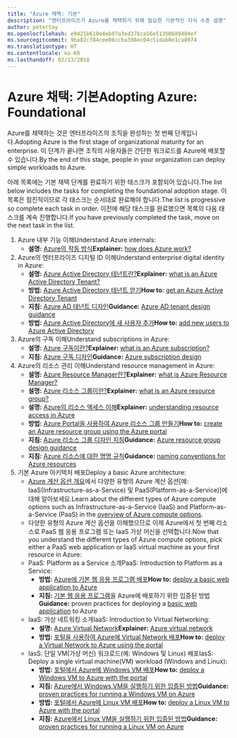 ```yaml
---
title: "Azure 채택: 기본"
description: "엔터프라이즈가 Azure를 채택하기 위해 필요한 기본적인 지식 수준 설명"
author: petertay
ms.openlocfilehash: e9421b610e4eb07a3ed37bca56e513b0689484ef
ms.sourcegitcommit: 9ba82cf84cee06ccba398ec04c51dab0e1ca8974
ms.translationtype: HT
ms.contentlocale: ko-KR
ms.lasthandoff: 02/13/2018
---
```

# <a name="adopting-azure-foundational"></a><span data-ttu-id="e24a0-103">Azure 채택: 기본</span><span class="sxs-lookup"><span data-stu-id="e24a0-103">Adopting Azure: Foundational</span></span>

<span data-ttu-id="e24a0-104">Azure를 채택하는 것은 엔터프라이즈의 조직을 완성하는 첫 번째 단계입니다.</span><span class="sxs-lookup"><span data-stu-id="e24a0-104">Adopting Azure is the first stage of organizational maturity for an enterprise.</span></span> <span data-ttu-id="e24a0-105">이 단계가 끝나면 조직의 사용자들은 간단한 워크로드를 Azure에 배포할 수 있습니다.</span><span class="sxs-lookup"><span data-stu-id="e24a0-105">By the end of this stage, people in your organization can deploy simple workloads to Azure.</span></span>

<span data-ttu-id="e24a0-106">아래 목록에는 기본 채택 단계를 완료하기 위한 태스크가 포함되어 있습니다.</span><span class="sxs-lookup"><span data-stu-id="e24a0-106">The list below includes the tasks for completing the foundational adoption stage.</span></span> <span data-ttu-id="e24a0-107">이 목록은 점진적이므로 각 태스크는 순서대로 완료해야 합니다.</span><span class="sxs-lookup"><span data-stu-id="e24a0-107">The list is progressive so complete each task in order.</span></span> <span data-ttu-id="e24a0-108">이전에 해당 태스크를 완료했으면 목록의 다음 태스크를 계속 진행합니다.</span><span class="sxs-lookup"><span data-stu-id="e24a0-108">If you have previously completed the task, move on the next task in the list.</span></span> 

1. <span data-ttu-id="e24a0-109">Azure 내부 기능 이해</span><span class="sxs-lookup"><span data-stu-id="e24a0-109">Understand Azure internals:</span></span>
    - <span data-ttu-id="e24a0-110">**설명:** [Azure의 작동 방식](azure-explainer.md)</span><span class="sxs-lookup"><span data-stu-id="e24a0-110">**Explainer:** [how does Azure work?](azure-explainer.md)</span></span>
2. <span data-ttu-id="e24a0-111">Azure의 엔터프라이즈 디지털 ID 이해</span><span class="sxs-lookup"><span data-stu-id="e24a0-111">Understand enterprise digital identity in Azure:</span></span>
    - <span data-ttu-id="e24a0-112">**설명:** [Azure Active Directory 테넌트란?](tenant-explainer.md)</span><span class="sxs-lookup"><span data-stu-id="e24a0-112">**Explainer:** [what is an Azure Active Directory Tenant?](tenant-explainer.md)</span></span>
    - <span data-ttu-id="e24a0-113">**방법:** [Azure Active Directory 테넌트 얻기](/azure/active-directory/develop/active-directory-howto-tenant?toc=/azure/architecture/cloud-adoption-guide/toc.json)</span><span class="sxs-lookup"><span data-stu-id="e24a0-113">**How to:** [get an Azure Active Directory Tenant](/azure/active-directory/develop/active-directory-howto-tenant?toc=/azure/architecture/cloud-adoption-guide/toc.json)</span></span>
    - <span data-ttu-id="e24a0-114">**지침:** [Azure AD 테넌트 디자인](tenant.md)</span><span class="sxs-lookup"><span data-stu-id="e24a0-114">**Guidance:** [Azure AD tenant design guidance](tenant.md)</span></span>
    - <span data-ttu-id="e24a0-115">**방법:** [Azure Active Directory에 새 사용자 추가](/azure/active-directory/add-users-azure-active-directory?toc=/azure/architecture/cloud-adoption-guide/toc.json)</span><span class="sxs-lookup"><span data-stu-id="e24a0-115">**How to:** [add new users to Azure Active Directory](/azure/active-directory/add-users-azure-active-directory?toc=/azure/architecture/cloud-adoption-guide/toc.json)</span></span>    
3. <span data-ttu-id="e24a0-116">Azure의 구독 이해</span><span class="sxs-lookup"><span data-stu-id="e24a0-116">Understand subscriptions in Azure:</span></span>
    - <span data-ttu-id="e24a0-117">**설명:** [Azure 구독이란?](subscription-explainer.md)</span><span class="sxs-lookup"><span data-stu-id="e24a0-117">**Explainer:** [what is an Azure subscription?](subscription-explainer.md)</span></span>
    - <span data-ttu-id="e24a0-118">**지침:** [Azure 구독 디자인](subscription.md)</span><span class="sxs-lookup"><span data-stu-id="e24a0-118">**Guidance:** [Azure subscription design](subscription.md)</span></span>
4. <span data-ttu-id="e24a0-119">Azure의 리소스 관리 이해</span><span class="sxs-lookup"><span data-stu-id="e24a0-119">Understand resource management in Azure:</span></span> 
    - <span data-ttu-id="e24a0-120">**설명:** [Azure Resource Manager란?](resource-manager-explainer.md)</span><span class="sxs-lookup"><span data-stu-id="e24a0-120">**Explainer:** [what is Azure Resource Manager?](resource-manager-explainer.md)</span></span>
    - <span data-ttu-id="e24a0-121">**설명:** [Azure 리소스 그룹이란?](resource-group-explainer.md)</span><span class="sxs-lookup"><span data-stu-id="e24a0-121">**Explainer:** [what is an Azure resource group?](resource-group-explainer.md)</span></span>
    - <span data-ttu-id="e24a0-122">**설명:** [Azure의 리소스 액세스 이해](/azure/active-directory/active-directory-understanding-resource-access?toc=/azure/architecture/cloud-adoption-guide/toc.json)</span><span class="sxs-lookup"><span data-stu-id="e24a0-122">**Explainer:** [understanding resource access in Azure](/azure/active-directory/active-directory-understanding-resource-access?toc=/azure/architecture/cloud-adoption-guide/toc.json)</span></span>
    - <span data-ttu-id="e24a0-123">**방법:** [Azure Portal을 사용하여 Azure 리소스 그룹 만들기](/azure/azure-resource-manager/resource-group-portal?toc=/azure/architecture/cloud-adoption-guide/toc.json)</span><span class="sxs-lookup"><span data-stu-id="e24a0-123">**How to:** [create an Azure resource group using the Azure portal](/azure/azure-resource-manager/resource-group-portal?toc=/azure/architecture/cloud-adoption-guide/toc.json)</span></span>
    - <span data-ttu-id="e24a0-124">**지침:** [Azure 리소스 그룹 디자인 지침](resource-group.md)</span><span class="sxs-lookup"><span data-stu-id="e24a0-124">**Guidance:** [Azure resource group design guidance](resource-group.md)</span></span>
    - <span data-ttu-id="e24a0-125">**지침:** [Azure 리소스에 대한 명명 규칙](/azure/architecture/best-practices/naming-conventions?toc=/azure/architecture/cloud-adoption-guide/toc.json)</span><span class="sxs-lookup"><span data-stu-id="e24a0-125">**Guidance:** [naming conventions for Azure resources](/azure/architecture/best-practices/naming-conventions?toc=/azure/architecture/cloud-adoption-guide/toc.json)</span></span>
5. <span data-ttu-id="e24a0-126">기본 Azure 아키텍처 배포</span><span class="sxs-lookup"><span data-stu-id="e24a0-126">Deploy a basic Azure architecture:</span></span>
    - <span data-ttu-id="e24a0-127">[Azure 계산 옵션 개요](/azure/architecture/guide/technology-choices/compute-overview?toc=/azure/architecture/cloud-adoption-guide/toc.json)에서 다양한 유형의 Azure 계산 옵션[예: IaaS(Infrastructure-as-a-Service) 및 PaaS(Platform-as-a-Service)]에 대해 알아보세요.</span><span class="sxs-lookup"><span data-stu-id="e24a0-127">Learn about the different types of Azure compute options such as Infrastructure-as-a-Service (IaaS) and Platform-as-a-Service (PaaS) in the [overview of Azure compute options](/azure/architecture/guide/technology-choices/compute-overview?toc=/azure/architecture/cloud-adoption-guide/toc.json).</span></span>
    - <span data-ttu-id="e24a0-128">다양한 유형의 Azure 계산 옵션을 이해했으므로 이제 Azure에서 첫 번째 리소스로 PaaS 웹 응용 프로그램 또는 IaaS 가상 머신을 선택합니다.</span><span class="sxs-lookup"><span data-stu-id="e24a0-128">Now that you understand the different types of Azure compute options, pick either a PaaS web application or IaaS virtual machine as your first resource in Azure:</span></span>
    - <span data-ttu-id="e24a0-129">PaaS: Platform as a Service 소개</span><span class="sxs-lookup"><span data-stu-id="e24a0-129">PaaS: Introduction to Platform as a Service:</span></span>
        - <span data-ttu-id="e24a0-130">**방법:** [Azure에 기본 웹 응용 프로그램 배포](/azure/app-service/app-service-web-overview?toc=/azure/architecture/cloud-adoption-guide/toc.json)</span><span class="sxs-lookup"><span data-stu-id="e24a0-130">**How to:** [deploy a basic web application to Azure](/azure/app-service/app-service-web-overview?toc=/azure/architecture/cloud-adoption-guide/toc.json)</span></span>
        - <span data-ttu-id="e24a0-131">**지침:** [기본 웹 응용 프로그램](/azure/architecture/reference-architectures/app-service-web-app/basic-web-app?toc=/azure/architecture/cloud-adoption-guide/toc.json)을 Azure에 배포하기 위한 입증된 방법</span><span class="sxs-lookup"><span data-stu-id="e24a0-131">**Guidance:** proven practices for deploying a [basic web application](/azure/architecture/reference-architectures/app-service-web-app/basic-web-app?toc=/azure/architecture/cloud-adoption-guide/toc.json) to Azure</span></span>
    - <span data-ttu-id="e24a0-132">IaaS: 가상 네트워킹 소개</span><span class="sxs-lookup"><span data-stu-id="e24a0-132">IaaS: Introduction to Virtual Networking:</span></span>
        - <span data-ttu-id="e24a0-133">**설명:** [Azure Virtual Network](/azure/virtual-network/virtual-networks-overview?toc=/azure/architecture/cloud-adoption-guide/toc.json)</span><span class="sxs-lookup"><span data-stu-id="e24a0-133">**Explainer:** [Azure virtual network](/azure/virtual-network/virtual-networks-overview?toc=/azure/architecture/cloud-adoption-guide/toc.json)</span></span>
        - <span data-ttu-id="e24a0-134">**방법:** [포털을 사용하여 Azure에 Virtual Network 배포](/azure/virtual-network/virtual-networks-create-vnet-arm-pportal?toc=/azure/architecture/cloud-adoption-guide/toc.json)</span><span class="sxs-lookup"><span data-stu-id="e24a0-134">**How to:** [deploy a Virtual Network to Azure using the portal](/azure/virtual-network/virtual-networks-create-vnet-arm-pportal?toc=/azure/architecture/cloud-adoption-guide/toc.json)</span></span>
    - <span data-ttu-id="e24a0-135">IasS: 단일 VM(가상 머신) 워크로드(예: Windows 및 Linux) 배포</span><span class="sxs-lookup"><span data-stu-id="e24a0-135">IasS: Deploy a single virtual machine(VM) workload (Windows and Linux):</span></span>
        - <span data-ttu-id="e24a0-136">**방법:** [포털에서 Azure에 Windows VM 배포](/azure/virtual-machines/windows/quick-create-portal?toc=/azure/architecture/cloud-adoption-guide/toc.json)</span><span class="sxs-lookup"><span data-stu-id="e24a0-136">**How to:** [deploy a Windows VM to Azure with the portal](/azure/virtual-machines/windows/quick-create-portal?toc=/azure/architecture/cloud-adoption-guide/toc.json)</span></span>
        - <span data-ttu-id="e24a0-137">**지침:** [Azure에서 Windows VM을 실행하기 위한 입증된 방법](/azure/architecture/reference-architectures/virtual-machines-windows/single-vm?toc=/azure/architecture/cloud-adoption-guide/toc.json)</span><span class="sxs-lookup"><span data-stu-id="e24a0-137">**Guidance:** [proven practices for running a Windows VM on Azure](/azure/architecture/reference-architectures/virtual-machines-windows/single-vm?toc=/azure/architecture/cloud-adoption-guide/toc.json)</span></span>
        - <span data-ttu-id="e24a0-138">**방법:** [포털에서 Azure에 Linux VM 배포](/azure/virtual-machines/linux/quick-create-portal?toc=/azure/architecture/cloud-adoption-guide/toc.json)</span><span class="sxs-lookup"><span data-stu-id="e24a0-138">**How to:** [deploy a Linux VM to Azure with the portal](/azure/virtual-machines/linux/quick-create-portal?toc=/azure/architecture/cloud-adoption-guide/toc.json)</span></span>
        - <span data-ttu-id="e24a0-139">**지침:** [Azure에서 Linux VM을 실행하기 위한 입증된 방법](/azure/architecture/reference-architectures/virtual-machines-linux/single-vm?toc=/azure/architecture/cloud-adoption-guide/toc.json)</span><span class="sxs-lookup"><span data-stu-id="e24a0-139">**Guidance:** [proven practices for running a Linux VM on Azure](/azure/architecture/reference-architectures/virtual-machines-linux/single-vm?toc=/azure/architecture/cloud-adoption-guide/toc.json)</span></span>
